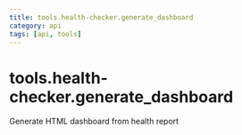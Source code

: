 ```yaml
---
title: tools.health-checker.generate_dashboard
category: api
tags: [api, tools]
---
```


# tools.health-checker.generate_dashboard

Generate HTML dashboard from health report

